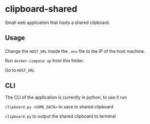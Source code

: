 # clipboard-shared

Small web application that hosts a shared clipboard.

## Usage

### 
Change the `HOST_URL` inside the `.env` file to the IP of the host machine.

Run `docker-compose up` from this folder.

Go to `HOST_URL`

## CLI
The CLI of the application is currently in python, to use it run

`clipboard.py <SOME_DATA>` to save to shared clipboard

`clipboard.py` to output the shared clipboard to terminal
